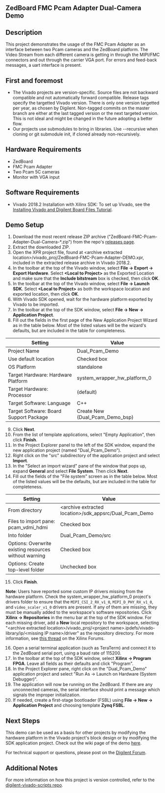 ZedBoard FMC Pcam Adapter Dual-Camera Demo
------------------------------

Description
------------

This project demonstrates the usage of the FMC Pcam Adapter as an interface between two Pcam cameras and the ZedBoard platform.
The Video Stream from each different camera is getting in through the MIPI/FMC connectors and out through the carrier VGA port. For errors and feed-back messages, a uart interface is present.

First and foremost
------------------

* The Vivado projects are version-specific. Source files are not backward compatible and not automatically forward compatible. Release tags specify the targetted Vivado version. There is only one version targetted per year, as chosen by Digilent. Non-tagged commits on the master branch are either at the last tagged version or the next targeted version. This is not ideal and might be changed in the future adopting a better flow.
* Our projects use submodules to bring in libraries. Use --recursive when cloning or git submodule init, if cloned already non-recursively.

Hardware Requirements
---------------------

* ZedBoard
* FMC Pcam Adapter
* Two Pcam 5C cameras
* Monitor with VGA input 

Software Requirements
---------------------

* Vivado 2018.2 Installation with Xilinx SDK: To set up Vivado, see the [Installing Vivado and Digilent Board Files Tutorial](https://reference.digilentinc.com/vivado/installing-vivado/start).

Demo Setup
----------

1. Download the most recent release ZIP archive ("ZedBoard-FMC-Pcam-Adapter-Dual-Camera-*.zip") from the repo's [releases page](https://github.com/Digilent/Zedboard-FMC-Pcam-Adapter-Dual-Camera/releases).
2. Extract the downloaded ZIP.
3. Open the XPR project file, found at \<archive extracted location\>/vivado_proj/ZedBoard-FMC-Pcam-Adapter-DEMO.xpr, included in the extracted release archive in Vivado 2018.2.
4. In the toolbar at the top of the Vivado window, select **File -> Export -> Export Hardware**. Select **\<Local to Project\>** as the Exported Location and make sure that the **Include bitstream** box is checked, then click **OK**.
5. In the toolbar at the top of the Vivado window, select **File -> Launch SDK**. Select **\<Local to Project\>** as both the workspace location and exported location, then click **OK**.
6. With Vivado SDK opened, wait for the hardware platform exported by Vivado to be imported.
7. In the toolbar at the top of the SDK window, select **File -> New -> Application Project**.
8. Fill out the fields in the first page of the New Application Project Wizard as in the table below. Most of the listed values will be the wizard's defaults, but are included in the table for completeness.

| Setting                                 | Value                                              |
| --------------------------------------- | -------------------------------------------------- |
| Project Name                            | Dual_Pcam_Demo                                     |
| Use default location                    | Checked box                                        |
| OS Platform                             | standalone                                         |
| Target Hardware: Hardware Platform      | system_wrapper_hw_platform_0                       |
| Target Hardware: Processor              | (default)                                          |
| Target Software: Language               | C++                                                |
| Target Software: Board Support Package  | Create New (Dual_Pcam_Demo_bsp)                    |

9. Click **Next**.
10. From the list of template applications, select "Empty Application", then click **Finish**.
11. In the Project Explorer panel to the left of the SDK window, expand the new application project (named "Dual_Pcam_Demo").
12. Right click on the "src" subdirectory of the application project and select **Import**.
13. In the "Select an import wizard" pane of the window that pops up, expand **General** and select **File System**. Then click **Next**.
14. Fill out the fields of the "File system" screen as in the table below. Most of the listed values will be the defaults, but are included in the table for completeness.

| Setting                                                | Value                                                                     |
| -                                                      | -                                                                         |
| From directory                                         | \<archive extracted location\>/sdk_appsrc/Dual_Pcam_Demo                  |
| Files to import pane: pcam_vdmi_hdmi                   | Checked box                                                               |
| Into folder                                            | Dual_Pcam_Demo/src                                                        |
| Options: Overwrite existing resources without warning  | Checked box                                                               |
| Options: Create top-level folder                       | Unchecked box                                                             |

15. Click **Finish**.

**Note**: Users have reported some custom IP drivers missing from the hardware platform. Check the system_wrapper_hw_platform_0 project's drivers folder to ensure that the <code>MIPI_CSI_2_RX_v1_0</code>, <code>MIPI_D_PHY_RX_v1_0</code>, and <code>video_scaler_v1_0</code> drivers are present. If any of them are missing, they must be manually added to the workspace's software repositories. Click **Xilinx -> Repositories** in the menu bar at the top of the SDK window. For each missing driver, add a **New** local repository to the workspace, selecting "\<archive extracted location\>/vivado_proj/\<project name\>.ipdefs/vivado-library/ip/\<missing IP name\>/driver" as the repository directory. For more information, see [this thread](https://forums.xilinx.com/t5/Embedded-Development-Tools/Custom-IP-driver-not-present-on-BSP/td-p/902331) on the Xilinx Forums.

16. Open a serial terminal application (such as TeraTerm) and connect it to the ZedBoard serial port, using a baud rate of 115200.
17. In the toolbar at the top of the SDK window, select **Xilinx -> Program FPGA**. Leave all fields as their defaults and click "Program".
18. In the Project Explorer pane, right click on the "Dual_Pcam_Demo" application project and select "Run As -> Launch on Hardware (System Debugger)".
19. The application will now be running on the ZedBoard. If there are any unconnected cameras, the serial interface should print a message which signals the improper initialization. 
20. If needed, create a first-stage bootloader (FSBL) using **File -> New -> Application Project** and choosing template **Zynq FSBL**.


Next Steps
----------
This demo can be used as a basis for other projects by modifying the hardware platform in the Vivado project's block design or by modifying the SDK application project.
Check out the wiki page of the demo [here](https://reference.digilentinc.com/learn/programmable-logic/tutorials/zedboard-fmc-pcam-adapter-dual-camera-demo/start).

For technical support or questions, please post on the [Digilent Forum](https://forum.digilentinc.com/).

Additional Notes
----------------
For more information on how this project is version controlled, refer to the [digilent-vivado-scripts repo](https://github.com/digilent/digilent-vivado-scripts).

